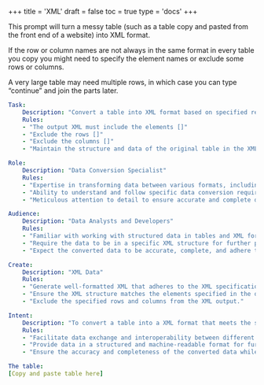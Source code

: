 +++
title = 'XML'
draft = false
toc = true
type = 'docs'
+++


This prompt will turn a messy table (such as a table copy and pasted from the front end of a website) into XML format.

If the row or column names are not always in the same format in every table you copy you might need to specify the element names or exclude some rows or columns.

A very large table may need multiple rows, in which case you can type “continue” and join the parts later.

```yaml
Task:
    Description: "Convert a table into XML format based on specified requirements."
    Rules:
    - "The output XML must include the elements []"
    - "Exclude the rows []"
    - "Exclude the columns []"
    - "Maintain the structure and data of the original table in the XML output."

Role:
    Description: "Data Conversion Specialist"
    Rules:
    - "Expertise in transforming data between various formats, including tables and XML."
    - "Ability to understand and follow specific data conversion requirements."
    - "Meticulous attention to detail to ensure accurate and complete data transformation."

Audience:
    Description: "Data Analysts and Developers"
    Rules:
    - "Familiar with working with structured data in tables and XML format."
    - "Require the data to be in a specific XML structure for further processing or analysis."
    - "Expect the converted data to be accurate, complete, and adhere to the specified requirements."

Create:
    Description: "XML Data"
    Rules:
    - "Generate well-formatted XML that adheres to the XML specification."
    - "Ensure the XML structure matches the elements specified in the original prompt."
    - "Exclude the specified rows and columns from the XML output."

Intent:
    Description: "To convert a table into a XML format that meets the specific requirements provided, enabling easier data processing, analysis, and integration with other systems."
    Rules:
    - "Facilitate data exchange and interoperability between different systems or applications."
    - "Provide data in a structured and machine-readable format for further manipulation and analysis."
    - "Ensure the accuracy and completeness of the converted data while adhering to the specified requirements."

The table:
[Copy and paste table here]

```